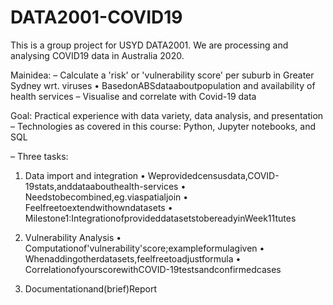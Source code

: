 # DATA2001-COVID19
This is a group project for USYD DATA2001. We are processing and analysing COVID19 data in Australia 2020.

Mainidea:
– Calculate a 'risk' or 'vulnerability score' per suburb in Greater Sydney wrt. viruses
• BasedonABSdataaboutpopulation and availability of health services
– Visualise and correlate with Covid-19 data


Goal: Practical experience with data variety, data analysis, and presentation – Technologies as covered in this course: Python, Jupyter notebooks, and SQL

– Three tasks:

1. Data import and integration
• Weprovidedcensusdata,COVID-19stats,anddataabouthealth-services
• Needstobecombined,eg.viaspatialjoin
• Feelfreetoextendwithowndatasets
• Milestone1:IntegrationofprovideddatasetstobereadyinWeek11tutes

2. Vulnerability Analysis
• Computationof'vulnerability'score;exampleformulagiven
• Whenaddingotherdatasets,feelfreetoadjustformula
• CorrelationofyourscorewithCOVID-19testsandconfirmedcases

3. Documentationand(brief)Report
